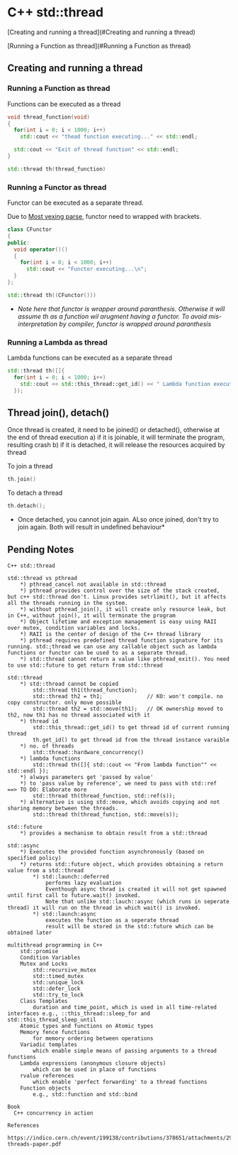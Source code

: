 # C++ std::thread

[Creating and running a thread](#Creating and running a thread)

[Running a Function as thread](#Running a Function as thread)

## Creating and running a thread

### Running a Function as thread

Functions can be executed as a thread

```c++
void thread_function(void)
{
  for(int i = 0; i < 1000; i++)
    std::cout << "thead function executing..." << std::endl;

  std::cout << "Exit of thread function" << std::endl;
}

std::thread th(thread_function)
```

### Running a Functor as thread

Functor can be executed as a separate thread.

Due to [Most vexing parse](https://en.wikipedia.org/wiki/Most_vexing_parse), functor need to wrapped with brackets.

```c++
class CFunctor
{
public:
  void operator()()
  {
    for(int i = 0; i < 1000; i++)
      std::cout << "Functor executing...\n";
  }
};

std::thread th((CFunctor()))
```

- *Note here that functor is wrapper around paranthesis. Otherwise it will assume th as a function wil arugment having a functor. To avoid mis-interpretation by compiler, functor is wrapped around paranthesis*

### Running a Lambda as thread

Lambda functions can be executed as a separate thread

```c++
std::thread th([]{
  for(int i = 0; i < 1000; i++)
    std::cout << std::this_thread::get_id() << " Lambda function executing\n";
  });
```

## Thread join(), detach()

Once thread is created, it need to be joined() or detached(), otherwise at the end of thread execution
a) if it is joinable, it will terminate the program, resulting crash
b) if it is detached, it will release the resources acquired by thread

To join a thread

```c++
th.join()
```

To detach a thread

```c++
th.detach();
```

- Once detached, you cannot join again. ALso once joined, don't try to join again. Both will result in undefined behaviour*

## Pending Notes

```text
C++ std::thread

std::thread vs pthread
	*) pthread_cancel not available in std::thread
	*) pthread provides control over the size of the stack created, but c++ std::thread don't. Linux provides setrlimit(), but it affects all the threads running in the system.
	*) without pthread_join(), it will create only resource leak, but in C++, without join(), it will terminate the program
	*) Object lifetime and exception management is easy using RAII over mutex, condition variables and locks.
	*) RAII is the center of design of the C++ thread library
	*) pthread requires predefined thread function signature for its running. std:;thread we can use any callable object such as lambda functions or functor can be used to as a separate thread.
	*) std::thread cannot return a value like pthread_exit(). You need to use std::future to get return from std::thread

std::thread
	*) std::thread cannot be copied
		std::thread th1(thread_function);
		std::thread th2 = th1;				// KO: won't compile. no copy constructor. only move possible
		std::thread th2 = std::move(th1);	// OK ownership moved to th2, now th1 has no thread associated with it
	*) thread id
		std::this_thread::get_id() to get thread id of current running thread
		th.get_id() to get thread id from the thread instance varaible
	*) no. of threads
		std::thread::hardware_concurrency()
	*) lambda functions
		std::thread th([]{ std::cout << "From lambda function"" << std::endl });
	*) always parameters get 'passed by value'
	*) to 'pass value by reference', we need to pass with std::ref 	==> TO DO: Elaborate more
		std::thread th(thread_function, std::ref(s));
	*) alternative is using std::move, which avoids copying and not sharing memory between the threads.
		std::thread th(thread_function, std::move(s));

std::future
	*) provides a mechanism to obtain result from a std::thread

std::async
	*) Executes the provided function asynchronously (based on specified policy)
	*) returns std::future object, which provides obtaining a return value from a std::thread
		*) std::launch::deferred
			performs lazy evaluation
			Eventhough async thrad is created it will not get spawned until first call to future.wait() invoked.
			Note that unlike std::lauch::async (which runs in seperate thread) it will run on the thread in which wait() is invoked.
		*) std::launch:async
			executes the function as a seperate thread
			result will be stored in the std::future which can be obtained later

multithread programming in C++
	std::promise
	Condition Variables
	Mutex and Locks
		std::recursive_mutex
		std::timed_mutex
		std::unique_lock
		std::defer_lock
		std::try_to_lock
	Class Templates
		duration and time_point, which is used in all time-related interfaces e.g., ::this_thread::sleep_for and std::this_thread_sleep_until
	Atomic types and functions on Atomic types
	Memory fence functions
		for memory ordering between operations
	Variadic templates
		which enable simple means of passing arguments to a thread functions
	Lambda expressions (anonymous closure objects)
		which can be used in place of functions
	rvalue references
		which enable 'perfect forwarding' to a thread functions
	Function objects
		e.g., std::function and std::bind

Book
  C++ concurrency in action

References
 https://indico.cern.ch/event/199138/contributions/378651/attachments/295442/412882/c11-threads-paper.pdf

```
